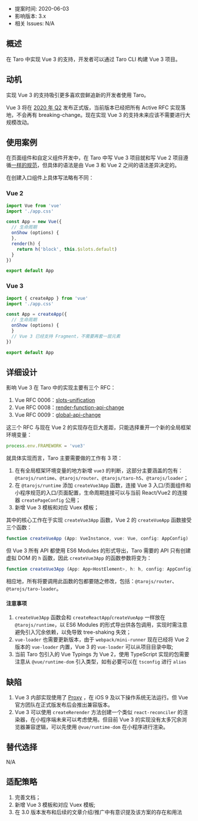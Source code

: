 - 提案时间: 2020-06-03
- 影响版本: 3.x
- 相关 Issues: N/A

## 概述

在 Taro 中实现 Vue 3 的支持，开发者可以通过 Taro CLI 构建 Vue 3 项目。

## 动机

实现 Vue 3 的支持吸引更多喜欢尝鲜追新的开发者使用 Taro。

Vue 3 将在 [2020 年 Q2](https://github.com/vuejs/vue/projects/6) 发布正式版，当前版本已经把所有 Active RFC 实现落地，不会再有 breaking-change。现在实现 Vue 3 的支持未来应该不需要进行大规模改动。

## 使用案例

在页面组件和自定义组件开发中，在 Taro 中写 Vue 3 项目就和写 Vue 2 项目遵循[一样的规范](https://nervjs.github.io/taro/docs/next/vue)，但具体的语法是由 Vue 3 和 Vue 2 之间的语法差异决定的。

在创建入口组件上具体写法略有不同：

### Vue 2

```js
import Vue from 'vue'
import './app.css'

const App = new Vue({
  // 生命周期
  onShow (options) {
  },
  render(h) {
    return h('block', this.$slots.default)
  }
})

export default App
```

### Vue 3

```js
import { createApp } from 'vue'
import './app.css'

const App = createApp({
  // 生命周期
  onShow (options) {
  }
  // Vue 3 已经支持 Fragment，不需要再套一层元素
})

export default App
```

## 详细设计

影响 Vue 3 在 Taro 中的实现主要有三个 RFC：

1. Vue RFC 0006：[slots-unification](https://github.com/vuejs/rfcs/blob/master/active-rfcs/0006-slots-unification.md)
2. Vue RFC 0008：[render-function-api-change](https://github.com/vuejs/rfcs/blob/master/active-rfcs/0008-render-function-api-change.md)
3. Vue RFC 0009：[global-api-change](https://github.com/vuejs/rfcs/blob/master/active-rfcs/0009-global-api-change.md)

这三个 RFC 与现在 Vue 2 的实现存在巨大差距，只能选择重开一个新的全局框架环境变量：

```js
process.env.FRAMEWORK = 'vue3'
```

就具体实现而言，Taro 主要需要做的工作有 3 项：

1. 在有全局框架环境变量的地方新增 `vue3` 的判断，这部分主要涵盖的包有：`@tarojs/runtime`、`@tarojs/router`、`@tarojs/taro-h5`、`@tarojs/loader`；
2. 在 `@tarojs/runtime` 添加 `createVue3App` 函数，连接 Vue 3 入口/页面组件和小程序规范的入口/页面配置，生命周期连接可以与当前 React/Vue2 的连接器 `createPageConfig` 公用；
3. 新增 Vue 3 模板和对应 Vuex 模板；

其中的核心工作在于实现 `createVue3App` 函数，Vue 2 的 `createVueApp` 函数接受三个函数：

```js
function createVueApp (App: VueInstance, vue: Vue, config: AppConfig)
```

但 Vue 3 所有 API 都使用 ES6 Modules 的形式导出，Taro 需要的 API 只有创建虚拟 DOM 的 `h` 函数，因此 `createVue3App` 的函数参数将变为：

```js
function createVue3App (App: App<HostElement>, h: h, config: AppConfig)
```

相应地，所有将要调用此函数的包都要随之修改，包括：`@tarojs/router`、`@tarojs/taro-loader`。

#### 注意事项

1. `createVue3App` 函数会和 `createReactApp`/`createVueApp` 一样放在 `@tarojs/runtime`，以 ES6 Modules 的形式导出供各包调用，实现时需注意避免引入冗余依赖，以免导致 tree-shaking 失效；
2. `vue-loader` 也需要更新版本，由于 `webpack/mini-runner` 现在已经将 Vue 2 版本的 `vue-loader` 内置，Vue 3 的 `vue-loader` 可以从项目目录中取;
3. 当前 Taro 包引入的 Vue Typings 为 Vue 2，使用 TypeScript 实现的包需要注意从 `@vue/runtime-dom` 引入类型，如有必要可以在 `tsconfig` 进行 `alias`

## 缺陷

1. Vue 3 内部实现使用了 [Proxy](https://developer.mozilla.org/zh-CN/docs/Web/JavaScript/Reference/Global_Objects/Proxy) ，在 iOS 9 及以下操作系统无法运行。但 Vue 官方团队在正式版发布后会推出兼容版本。
2. Vue 3 可以使用 `createRerender` 方法创建一个类似 `react-reconciler` 的渲染器，在小程序端未来可以考虑使用。但目前 Vue 3 的实现没有太多冗余浏览器兼容逻辑，可以先使用 `@vue/runtime-dom` 在小程序进行渲染。

## 替代选择

N/A


## 适配策略

1. 完善文档；
2. 新增 Vue 3 模板和对应 Vuex 模板;
3. 在 3.0 版本发布和后续的文章介绍/推广中有意识提及该方案的存在和用法